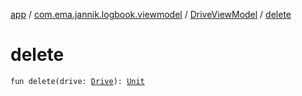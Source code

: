 [app](../../index.md) / [com.ema.jannik.logbook.viewmodel](../index.md) / [DriveViewModel](index.md) / [delete](./delete.md)

# delete

`fun delete(drive: `[`Drive`](../../com.ema.jannik.logbook.model.database/-drive/index.md)`): `[`Unit`](https://kotlinlang.org/api/latest/jvm/stdlib/kotlin/-unit/index.html)